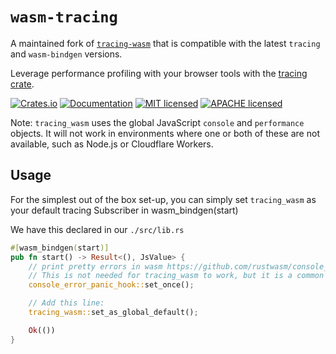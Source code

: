# `wasm-tracing`

A maintained fork of [`tracing-wasm`](https://github.com/old-storyai/tracing-wasm) that is compatible with the latest `tracing` and `wasm-bindgen` versions.

Leverage performance profiling with your browser tools with the [tracing crate](https://crates.io/crates/tracing).

[![Crates.io][crates-badge]][crates-url]
[![Documentation][docs-badge]][docs-url]
[![MIT licensed][mit-badge]][mit-url]
[![APACHE licensed][apache-2-badge]][apache-2-url]

[crates-badge]: https://img.shields.io/crates/v/wasm-tracing.svg
[crates-url]: https://crates.io/crates/wasm-tracing
[docs-badge]: https://docs.rs/tracing-wasm/badge.svg
[docs-url]: https://docs.rs/tracing-wasm
[mit-badge]: https://img.shields.io/badge/license-MIT-blue.svg
[mit-url]: LICENSE-MIT
[apache-2-badge]: https://img.shields.io/badge/license-APACHE%202.0-blue.svg
[apache-2-url]: LICENSE-APACHE

Note: `tracing_wasm` uses the global JavaScript `console` and `performance` objects. It will not work in environments where one or both of these are not available, such as Node.js or Cloudflare Workers.

## Usage

For the simplest out of the box set-up, you can simply set `tracing_wasm` as your default tracing Subscriber in wasm_bindgen(start)

We have this declared in our `./src/lib.rs`

```rust
#[wasm_bindgen(start)]
pub fn start() -> Result<(), JsValue> {
    // print pretty errors in wasm https://github.com/rustwasm/console_error_panic_hook
    // This is not needed for tracing_wasm to work, but it is a common tool for getting proper error line numbers for panics.
    console_error_panic_hook::set_once();

    // Add this line:
    tracing_wasm::set_as_global_default();

    Ok(())
}
```
